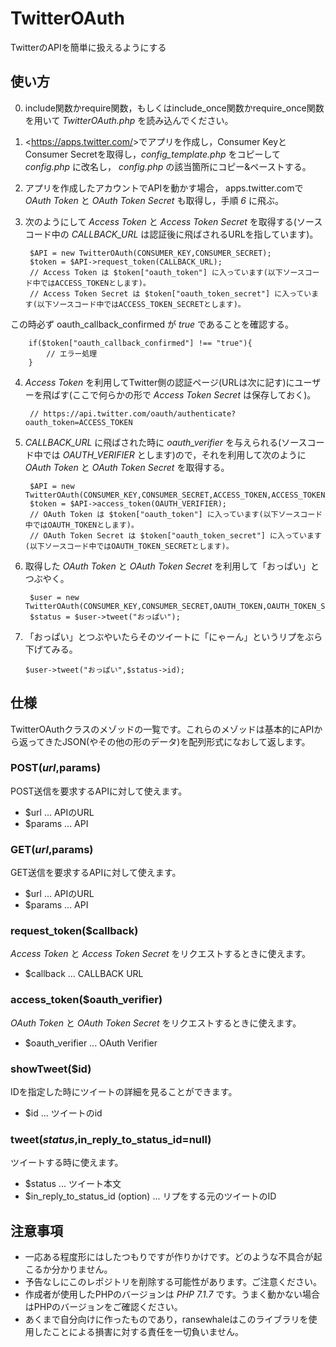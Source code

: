 # TwitterOAuth
TwitterのAPIを簡単に扱えるようにする

## 使い方

0. include関数かrequire関数，もしくはinclude_once関数かrequire_once関数を用いて _TwitterOAuth.php_ を読み込んでください。

1. <<https://apps.twitter.com/>>でアプリを作成し，Consumer KeyとConsumer Secretを取得し，_config\_template.php_ をコピーして _config.php_ に改名し， _config.php_ の該当箇所にコピー&ペーストする。

2. アプリを作成したアカウントでAPIを動かす場合， apps.twitter.comで _OAuth Token_ と _OAuth Token Secret_ も取得し，手順 _6_ に飛ぶ。

3. 次のようにして _Access Token_ と _Access Token Secret_ を取得する(ソースコード中の _CALLBACK\_URL_ は認証後に飛ばされるURLを指しています)。

        $API = new TwitterOAuth(CONSUMER_KEY,CONSUMER_SECRET);
        $token = $API->request_token(CALLBACK_URL);
        // Access Token は $token["oauth_token"] に入っています(以下ソースコード中ではACCESS_TOKENとします)。
        // Access Token Secret は $token["oauth_token_secret"] に入っています(以下ソースコード中ではACCESS_TOKEN_SECRETとします)。

この時必ず oauth_callback_confirmed が _true_ であることを確認する。

        if($token["oauth_callback_confirmed"] !== "true"){
            // エラー処理
        }

4. _Access Token_ を利用してTwitter側の認証ページ(URLは次に記す)にユーザーを飛ばす(ここで何らかの形で _Access Token Secret_ は保存しておく)。

        // https://api.twitter.com/oauth/authenticate?oauth_token=ACCESS_TOKEN

5. _CALLBACK\_URL_ に飛ばされた時に _oauth\_verifier_ を与えられる(ソースコード中では _OAUTH\_VERIFIER_ とします)ので，それを利用して次のように _OAuth Token_ と _OAuth Token Secret_ を取得する。

        $API = new TwitterOAuth(CONSUMER_KEY,CONSUMER_SECRET,ACCESS_TOKEN,ACCESS_TOKEN_SECRET);
        $token = $API->access_token(OAUTH_VERIFIER);
        // OAuth Token は $token["oauth_token"] に入っています(以下ソースコード中ではOAUTH_TOKENとします)。
        // OAuth Token Secret は $token["oauth_token_secret"] に入っています(以下ソースコード中ではOAUTH_TOKEN_SECRETとします)。

6. 取得した _OAuth Token_ と _OAuth Token Secret_ を利用して「おっぱい」とつぶやく。

        $user = new TwitterOAuth(CONSUMER_KEY,CONSUMER_SECRET,OAUTH_TOKEN,OAUTH_TOKEN_SECRET);
        $status = $user->tweet("おっぱい");

7. 「おっぱい」とつぶやいたらそのツイートに「にゃーん」というリプをぶら下げてみる。

       $user->tweet("おっぱい",$status->id);

## 仕様

TwitterOAuthクラスのメゾッドの一覧です。これらのメゾッドは基本的にAPIから返ってきたJSON(やその他の形のデータ)を配列形式になおして返します。

### POST($url,$params)

POST送信を要求するAPIに対して使えます。

* $url ... APIのURL
* $params ... API

### GET($url,$params)

GET送信を要求するAPIに対して使えます。

* $url ... APIのURL
* $params ... API

### request_token($callback)

 _Access Token_ と _Access Token Secret_ をリクエストするときに使えます。       

* $callback ... CALLBACK URL

### access_token($oauth_verifier)

 _OAuth Token_ と _OAuth Token Secret_ をリクエストするときに使えます。       

* $oauth_verifier ... OAuth Verifier

### showTweet($id)

IDを指定した時にツイートの詳細を見ることができます。

* $id ... ツイートのid

### tweet($status,$in_reply_to_status_id=null)

ツイートする時に使えます。

* $status ... ツイート本文
* $in_reply_to_status_id (option) ... リプをする元のツイートのID

## 注意事項

* 一応ある程度形にはしたつもりですが作りかけです。どのような不具合が起こるか分かりません。
* 予告なしにこのレポジトリを削除する可能性があります。ご注意ください。
* 作成者が使用したPHPのバージョンは _PHP 7.1.7_ です。うまく動かない場合はPHPのバージョンをご確認ください。
* あくまで自分向けに作ったものであり，ransewhaleはこのライブラリを使用したことによる損害に対する責任を一切負いません。
